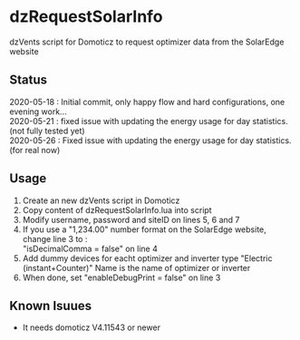 # dzRequestSolarInfo
dzVents script for Domoticz to request optimizer data from the SolarEdge website

## Status
2020-05-18 : Initial commit, only happy flow and hard configurations, one evening work...  
2020-05-21 : fixed issue with updating the energy usage for day statistics. (not fully tested yet)  
2020-05-26 : Fixed issue with updating the energy usage for day statistics. (for real now)

## Usage
1. Create an new dzVents script in Domoticz
2. Copy content of dzRequestSolarInfo.lua into script
3. Modify username, password and siteID on lines 5, 6 and 7
4. If you use a "1,234.00" number format on the SolarEdge website, change line 3 to :  
  "isDecimalComma = false" on line 4
5. Add dummy devices for eacht optimizer and inverter type "Electric (instant+Counter)" Name is the name of optimizer or inverter  
6. When done, set "enableDebugPrint = false" on line 3
  
## Known Isuues
 - It needs domoticz V4.11543 or newer
